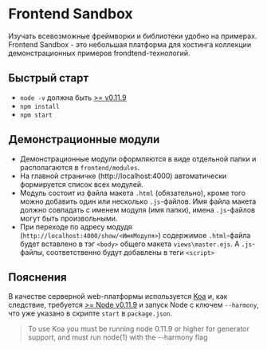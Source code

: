 ﻿# Frontend Sandbox 

Изучать всевозможные фреймворки и библиотеки удобно на примерах. 
Frontend Sandbox - это небольшая платформа для хостинга коллекции демонстрационных примеров frondtend-технологий. 


## Быстрый старт

- `node -v` должна быть [>= v0.11.9](http://nodejs.org/dist/)
- `npm install`
- `npm start`


## Демонстрационные модули

- Демонстрационные модули оформляются в виде отдельной папки и располагаются в `frontend/modules`. 
- На главной страничке (http://localhost:4000) автоматически формируется список всех модулей.
- Модуль состоит из файла макета `.html` (обязательно), кроме того можно добавить один или несколько `.js`-файлов. 
Имя файла макета должно совпадать с именем модуля (имя папки), имена `.js`-файлов могут быть произвольными.
- При переходе по адресу модудя (`http://localhost:4000/show/<ИмяМодуля>`) содержимое `.html`-файла будет вставлено в тэг `<body>` общего макета `views\master.ejs`. 
А `.js`-файлы, соответственно будут добавлены в теги `<script>`


## Пояснения

В качестве серверной web-платформы используется [Koa](https://github.com/koajs/koa) и, как следствие, требуется [>= Node v0.11.9](http://nodejs.org/dist/) и запуск Node с ключем `--harmony`, что уже указано в скрипте `start` в `package.json`.

> To use Koa you must be running node 0.11.9 or higher for generator support, and must run node(1) with the --harmony flag

